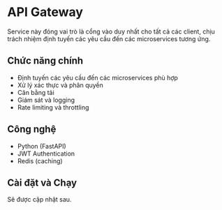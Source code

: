 # API Gateway

Service này đóng vai trò là cổng vào duy nhất cho tất cả các client, chịu trách nhiệm định tuyến các yêu cầu đến các microservices tương ứng.

## Chức năng chính

- Định tuyến các yêu cầu đến các microservices phù hợp
- Xử lý xác thực và phân quyền
- Cân bằng tải
- Giám sát và logging
- Rate limiting và throttling

## Công nghệ

- Python (FastAPI)
- JWT Authentication
- Redis (caching)

## Cài đặt và Chạy

Sẽ được cập nhật sau.